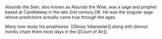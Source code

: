 Alaundo the Seer, also known as Alaundo the Wise, was a sage and prophet based at Candlekeep in the late 2nd century DR. He was the singular sage whose predictions actually came true through the ages.

Many now study his prophesies. [[Skoss Valanaster]] along with devout monks chant them most days in the [[Court of Air]].